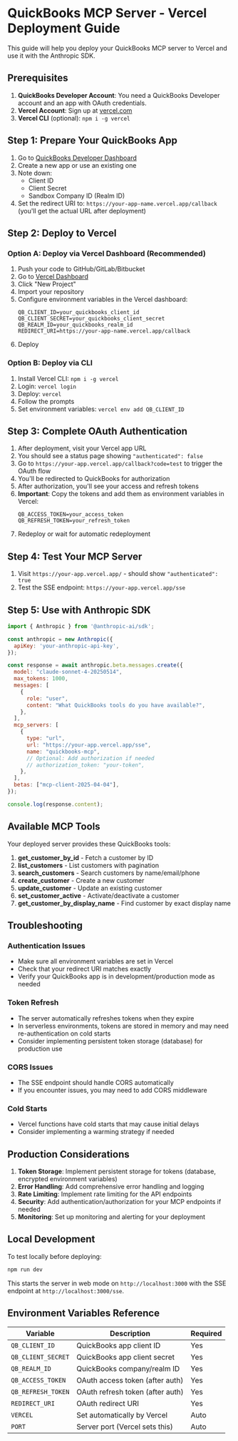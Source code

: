 # QuickBooks MCP Server - Vercel Deployment Guide

This guide will help you deploy your QuickBooks MCP server to Vercel and use it with the Anthropic SDK.

## Prerequisites

1. **QuickBooks Developer Account**: You need a QuickBooks Developer account and an app with OAuth credentials.
2. **Vercel Account**: Sign up at [vercel.com](https://vercel.com)
3. **Vercel CLI** (optional): `npm i -g vercel`

## Step 1: Prepare Your QuickBooks App

1. Go to [QuickBooks Developer Dashboard](https://developer.intuit.com/app/developer/myapps)
2. Create a new app or use an existing one
3. Note down:
   - Client ID
   - Client Secret
   - Sandbox Company ID (Realm ID)
4. Set the redirect URI to: `https://your-app-name.vercel.app/callback` (you'll get the actual URL after deployment)

## Step 2: Deploy to Vercel

### Option A: Deploy via Vercel Dashboard (Recommended)

1. Push your code to GitHub/GitLab/Bitbucket
2. Go to [Vercel Dashboard](https://vercel.com/dashboard)
3. Click "New Project"
4. Import your repository
5. Configure environment variables in the Vercel dashboard:
   ```
   QB_CLIENT_ID=your_quickbooks_client_id
   QB_CLIENT_SECRET=your_quickbooks_client_secret
   QB_REALM_ID=your_quickbooks_realm_id
   REDIRECT_URI=https://your-app-name.vercel.app/callback
   ```
6. Deploy

### Option B: Deploy via CLI

1. Install Vercel CLI: `npm i -g vercel`
2. Login: `vercel login`
3. Deploy: `vercel`
4. Follow the prompts
5. Set environment variables: `vercel env add QB_CLIENT_ID`

## Step 3: Complete OAuth Authentication

1. After deployment, visit your Vercel app URL
2. You should see a status page showing `"authenticated": false`
3. Go to `https://your-app.vercel.app/callback?code=test` to trigger the OAuth flow
4. You'll be redirected to QuickBooks for authorization
5. After authorization, you'll see your access and refresh tokens
6. **Important**: Copy the tokens and add them as environment variables in Vercel:
   ```
   QB_ACCESS_TOKEN=your_access_token
   QB_REFRESH_TOKEN=your_refresh_token
   ```
7. Redeploy or wait for automatic redeployment

## Step 4: Test Your MCP Server

1. Visit `https://your-app.vercel.app/` - should show `"authenticated": true`
2. Test the SSE endpoint: `https://your-app.vercel.app/sse`

## Step 5: Use with Anthropic SDK

```javascript
import { Anthropic } from '@anthropic-ai/sdk';

const anthropic = new Anthropic({
  apiKey: 'your-anthropic-api-key',
});

const response = await anthropic.beta.messages.create({
  model: "claude-sonnet-4-20250514",
  max_tokens: 1000,
  messages: [
    {
      role: "user",
      content: "What QuickBooks tools do you have available?",
    },
  ],
  mcp_servers: [
    {
      type: "url",
      url: "https://your-app.vercel.app/sse",
      name: "quickbooks-mcp",
      // Optional: Add authorization if needed
      // authorization_token: "your-token",
    },
  ],
  betas: ["mcp-client-2025-04-04"],
});

console.log(response.content);
```

## Available MCP Tools

Your deployed server provides these QuickBooks tools:

1. **get_customer_by_id** - Fetch a customer by ID
2. **list_customers** - List customers with pagination
3. **search_customers** - Search customers by name/email/phone
4. **create_customer** - Create a new customer
5. **update_customer** - Update an existing customer
6. **set_customer_active** - Activate/deactivate a customer
7. **get_customer_by_display_name** - Find customer by exact display name

## Troubleshooting

### Authentication Issues
- Make sure all environment variables are set in Vercel
- Check that your redirect URI matches exactly
- Verify your QuickBooks app is in development/production mode as needed

### Token Refresh
- The server automatically refreshes tokens when they expire
- In serverless environments, tokens are stored in memory and may need re-authentication on cold starts
- Consider implementing persistent token storage (database) for production use

### CORS Issues
- The SSE endpoint should handle CORS automatically
- If you encounter issues, you may need to add CORS middleware

### Cold Starts
- Vercel functions have cold starts that may cause initial delays
- Consider implementing a warming strategy if needed

## Production Considerations

1. **Token Storage**: Implement persistent storage for tokens (database, encrypted environment variables)
2. **Error Handling**: Add comprehensive error handling and logging
3. **Rate Limiting**: Implement rate limiting for the API endpoints
4. **Security**: Add authentication/authorization for your MCP endpoints if needed
5. **Monitoring**: Set up monitoring and alerting for your deployment

## Local Development

To test locally before deploying:

```bash
npm run dev
```

This starts the server in web mode on `http://localhost:3000` with the SSE endpoint at `http://localhost:3000/sse`.

## Environment Variables Reference

| Variable | Description | Required |
|----------|-------------|----------|
| `QB_CLIENT_ID` | QuickBooks app client ID | Yes |
| `QB_CLIENT_SECRET` | QuickBooks app client secret | Yes |
| `QB_REALM_ID` | QuickBooks company/realm ID | Yes |
| `QB_ACCESS_TOKEN` | OAuth access token (after auth) | Yes |
| `QB_REFRESH_TOKEN` | OAuth refresh token (after auth) | Yes |
| `REDIRECT_URI` | OAuth redirect URI | Yes |
| `VERCEL` | Set automatically by Vercel | Auto |
| `PORT` | Server port (Vercel sets this) | Auto | 